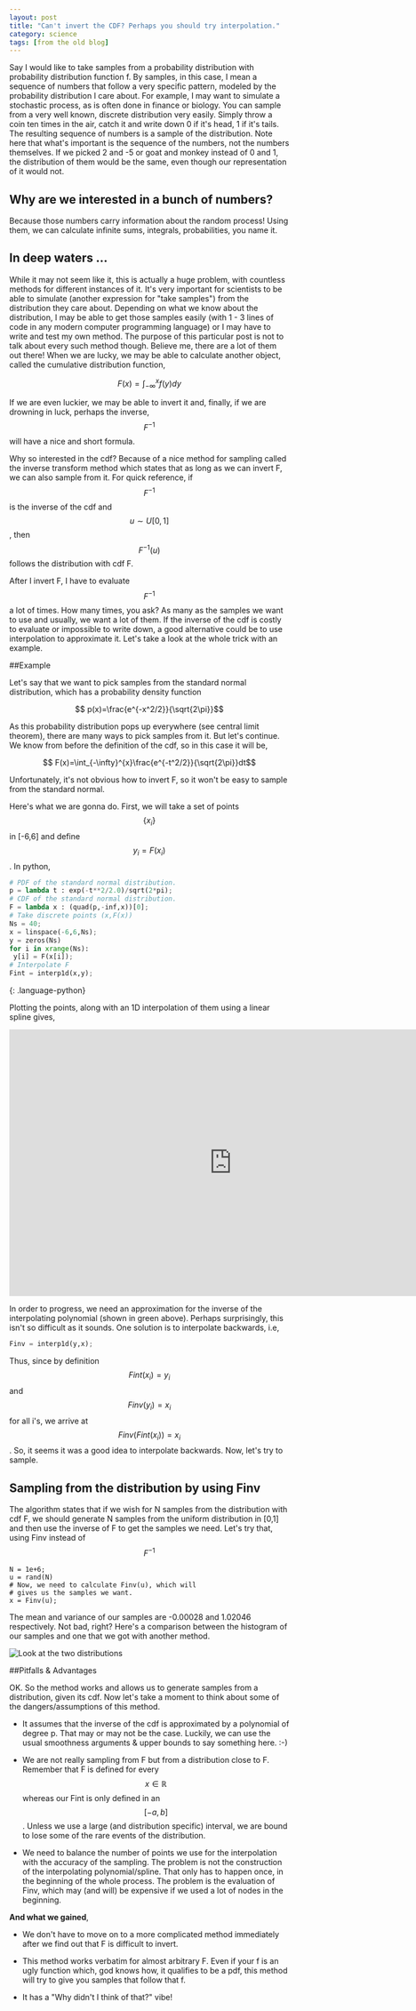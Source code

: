 ```yaml
---
layout: post
title: "Can't invert the CDF? Perhaps you should try interpolation."
category: science 
tags: [from the old blog]
---
```



Say I would like to take samples from a probability distribution with probability distribution function f.  By samples, in this case, I mean a sequence of numbers that follow a very specific pattern, modeled by the probability distribution I care about. For example, I may want to simulate a stochastic process, as is often done in finance or biology. You can sample from a very well known, discrete distribution very easily. Simply throw a coin ten times in the air, catch it and write down 0 if it's head, 1 if it's tails. The resulting sequence of numbers is a sample of the distribution. Note here that what's important is the sequence of the numbers, not the numbers themselves.  If we picked 2 and -5 or goat and monkey instead of 0 and 1, the distribution of them would be the same, even though our representation of it would not.

## Why are we interested in a bunch of numbers?

Because those numbers carry information about the random process! Using them, we can calculate infinite sums, integrals, probabilities, you name it.

## In deep waters ...

While it may not seem like it, this is actually a huge problem, with countless methods for different instances of it. It's very important for scientists to be able to simulate (another expression for "take samples") from the distribution they care about.  Depending on what we know about the distribution, I may be able to get those samples easily (with 1 - 3 lines of code in any modern computer programming language) or I may have to write and test my own method. The purpose of this particular post is not to talk about every such method though. Believe me, there are  a lot of them out there! When we are lucky, we may be able to calculate another object, called the cumulative distribution function,

$$F(x)=\int_{-\infty}^{x}f(y)dy$$

If we are even luckier, we may be able to invert it and, finally, if we are drowning in luck, perhaps the inverse, $$F^{-1}$$ will have a nice and short formula.

Why so interested in the cdf? Because of a nice method for sampling called the inverse transform method which states that as long as we can invert F, we can also sample from it. For quick reference, if $$F^{-1}$$ is the inverse of the cdf and $$u\sim U[0,1]$$, then $$F^{-1}(u)$$ follows the distribution with cdf F.

After I invert F, I have to evaluate $$F^{-1}$$ a lot of times. How many times, you ask? As many as the samples we want to use and usually, we want a lot of them. If the inverse of the cdf is costly to evaluate or impossible to write down, a good alternative could be to use interpolation to approximate it.  Let's take a look at the whole trick with an example.

##Example

Let's say that we want to pick samples from the standard normal distribution, which has a probability density function

$$ p(x)=\frac{e^{-x^2/2}}{\sqrt{2\pi}}$$

As this probability distribution pops up everywhere (see central limit theorem), there are many ways to pick samples from it.  But let's continue. We know from before the definition of the cdf, so in this case it will be,

$$ F(x)=\int_{-\infty}^{x}\frac{e^{-t^2/2}}{\sqrt{2\pi}}dt$$

Unfortunately, it's not obvious how to invert F, so it won't be easy to sample from the standard normal.

Here's what we are gonna do. First, we will take a set of points $$ \{ x_{i}\}$$ in [-6,6] and define $$y_{i} = F(x_{i})$$. In python,

~~~ python
# PDF of the standard normal distribution.
p = lambda t : exp(-t**2/2.0)/sqrt(2*pi);
# CDF of the standard normal distribution.
F = lambda x : (quad(p,-inf,x))[0];
# Take discrete points (x,F(x))
Ns = 40;
x = linspace(-6,6,Ns);
y = zeros(Ns)
for i in xrange(Ns):
 y[i] = F(x[i]);
# Interpolate F
Fint = interp1d(x,y);
~~~
{: .language-python}

Plotting the points, along with an 1D interpolation of them using a linear spline gives,

<iframe width="800" height="480" frameborder="0" seamless="seamless" scrolling="no" src="https://plot.ly/~kgourgou/21/640/480"></iframe>

In order to progress, we need an approximation for the inverse of the interpolating polynomial (shown in green above).  Perhaps surprisingly, this isn't so difficult as it sounds. One solution is to interpolate backwards, i.e,

~~~ python
Finv = interp1d(y,x);
~~~

Thus, since by definition $$ Fint(x_i)=y_i$$ and $$ Finv(y_i)=x_i$$ for all i's, we arrive at $$ Finv(Fint(x_i))=x_i$$. So, it seems it was a good idea to interpolate backwards. Now, let's try to sample.


## Sampling from the distribution by using Finv

The algorithm states that if we wish for N samples from the distribution with cdf F, we should generate N samples from the uniform distribution in [0,1] and then use the inverse of F to get the samples we need.  Let's try that, using Finv instead of $$ F^{-1}$$

~~~
N = 1e+6;
u = rand(N)
# Now, we need to calculate Finv(u), which will
# gives us the samples we want.
x = Finv(u);
~~~

The mean and variance of our samples are -0.00028 and 1.02046 respectively. Not bad, right?  Here's a comparison between the histogram of our samples and one that we got with another method. 

![Look at the two distributions](/images/hist1.png)

##Pitfalls & Advantages

OK. So the method works and allows us to  generate samples from a distribution, given its cdf. Now let's take a moment to think about some of the dangers/assumptions of this method.

* It assumes that the inverse of the cdf is approximated by a polynomial of degree p. That may or may not be the case. Luckily, we can use the usual smoothness arguments & upper bounds to say something here. :-)

* We are not really sampling from F but from a distribution close to F. Remember that F is defined for every $$x\in\mathbb{R}$$ whereas our Fint is only defined in an $$ [-a,b]$$. Unless we use a large (and distribution specific) interval, we are bound to lose some of the rare events of the distribution.

* We need to  balance the number of points we use for the interpolation with the accuracy of the sampling. The problem is not the construction of the interpolating polynomial/spline. That only has to happen once, in the beginning of the whole process. The problem is the evaluation of Finv, which may (and will) be expensive if we used a lot of nodes in the beginning.

**And what we gained**,

* We don't have to move on to a more complicated method immediately after we find out that F is difficult to invert.

* This method works verbatim for almost arbitrary F. Even if your f is an ugly function which, god knows how, it qualifies to be a pdf, this method will try to give you samples that follow that f.
    
* It has a "Why didn't I think of that?" vibe!

